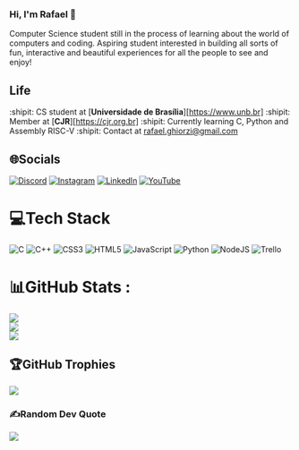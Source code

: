 ### Hi, I'm Rafael :wave:

Computer Science student still in the process of learning about the world of
computers and coding. Aspiring student interested in building all sorts
of fun, interactive and beautiful experiences for all the people to see and enjoy!

## Life

:shipit: CS student at [**Universidade de Brasília**][https://www.unb.br]
:shipit:  Member at [**CJR**][https://cjr.org.br]
:shipit: Currently learning C, Python and Assembly RISC-V
:shipit: Contact at rafael.ghiorzi@gmail.com


## 🌐Socials
[![Discord](https://img.shields.io/badge/Discord-%237289DA.svg?logo=discord&logoColor=white)](htttps://discord.gg/diasmonlee) [![Instagram](https://img.shields.io/badge/Instagram-%23E4405F.svg?logo=Instagram&logoColor=white)](https://instagram.com/rafaeldghiorzi) [![LinkedIn](https://img.shields.io/badge/LinkedIn-%230077B5.svg?logo=linkedin&logoColor=white)](https://linkedin.com/in/rafaeldghiorzi) [![YouTube](https://img.shields.io/badge/YouTube-%23FF0000.svg?logo=YouTube&logoColor=white)](https://youtube.com/c/UClD10hqKxgCrK5c2oMFwLWw) 

# 💻Tech Stack
![C](https://img.shields.io/badge/c-%2300599C.svg?style=for-the-badge&logo=c&logoColor=white) ![C++](https://img.shields.io/badge/c++-%2300599C.svg?style=for-the-badge&logo=c%2B%2B&logoColor=white) ![CSS3](https://img.shields.io/badge/css3-%231572B6.svg?style=for-the-badge&logo=css3&logoColor=white) ![HTML5](https://img.shields.io/badge/html5-%23E34F26.svg?style=for-the-badge&logo=html5&logoColor=white) ![JavaScript](https://img.shields.io/badge/javascript-%23323330.svg?style=for-the-badge&logo=javascript&logoColor=%23F7DF1E) ![Python](https://img.shields.io/badge/python-3670A0?style=for-the-badge&logo=python&logoColor=ffdd54) ![NodeJS](https://img.shields.io/badge/node.js-6DA55F?style=for-the-badge&logo=node.js&logoColor=white) ![Trello](https://img.shields.io/badge/Trello-%23026AA7.svg?style=for-the-badge&logo=Trello&logoColor=white)
# 📊GitHub Stats :
![](https://github-readme-stats.vercel.app/api?username=rafaelghiorzi&theme=radical&hide_border=true&include_all_commits=false&count_private=false)<br/>
![](https://github-readme-streak-stats.herokuapp.com/?user=rafaelghiorzi&theme=radical&hide_border=true)<br/>
![](https://github-readme-stats.vercel.app/api/top-langs/?username=rafaelghiorzi&theme=radical&hide_border=true&include_all_commits=false&count_private=false&layout=compact)

## 🏆GitHub Trophies
![](https://github-trophies.vercel.app/?username=rafaelghiorzi&theme=discord&no-frame=true&no-bg=true&margin-w=4)

### ✍️Random Dev Quote
![](https://quotes-github-readme.vercel.app/api?type=vetical&theme=dark)
